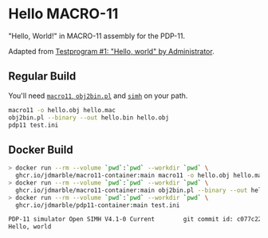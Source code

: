 # Hello MACRO-11

"Hello, World!" in MACRO-11 assembly for the PDP-11.

Adapted from [Testprogram #1: "Hello, world" by Administrator](https://www.retrocmp.com/how-tos/interfacing-to-a-pdp-1105/146-interfacing-with-a-pdp-1105-test-programs-and-qhello-worldq).

## Regular Build

You'll need [`macro11`, `obj2bin.pl`](https://gitlab.com/Rhialto/macro11)
and [`simh`](https://opensimh.org) on your path.

```sh
macro11 -o hello.obj hello.mac
obj2bin.pl --binary --out hello.bin hello.obj
pdp11 test.ini
```

## Docker Build

```sh
> docker run --rm --volume `pwd`:`pwd` --workdir `pwd` \
  ghcr.io/jdmarble/macro11-container:main macro11 -o hello.obj hello.mac
> docker run --rm --volume `pwd`:`pwd` --workdir `pwd` \
  ghcr.io/jdmarble/macro11-container:main obj2bin.pl --binary --out hello.bin hello.obj
> docker run --rm --volume `pwd`:`pwd` --workdir `pwd` \
  ghcr.io/jdmarble/pdp11-container:main test.ini

PDP-11 simulator Open SIMH V4.1-0 Current        git commit id: c077c22d
Hello, world
```